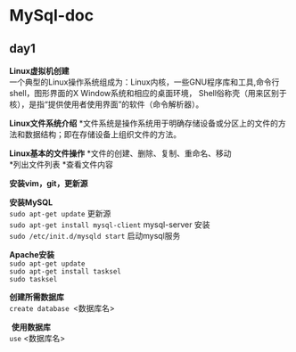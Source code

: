 # MySql-doc
## day1

 **Linux虚拟机创建**  
 一个典型的Linux操作系统组成为：Linux内核，一些GNU程序库和工具,命令行shell，图形界面的X Window系统和相应的桌面环境，
 Shell俗称壳（用来区别于核），是指“提供使用者使用界面”的软件（命令解析器）。
 
 **Linux文件系统介绍**
 *文件系统是操作系统用于明确存储设备或分区上的文件的方法和数据结构；即在存储设备上组织文件的方法。
 
 **Linux基本的文件操作**
 *文件的创建、删除、复制、重命名、移动  
 *列出文件列表
 *查看文件内容
 
 **安装vim，git，更新源**
 

 **安装MySQL**  
  `sudo apt-get update` 更新源  
  `sudo apt-get install mysql-client` mysql-server 安装  
  `sudo /etc/init.d/mysqld start` 启动mysql服务  
  
  **Apache安装**  
  `sudo apt-get update`  
  `sudo apt-get install tasksel`  
  `sudo tasksel`

  **创建所需数据库**  
  `create database `<数据库名>  
  
   **使用数据库**    
  `use` <数据库名> 
